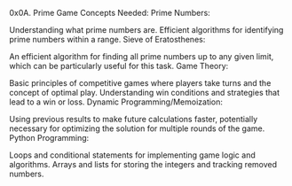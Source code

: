 0x0A. Prime Game
Concepts Needed:
Prime Numbers:

Understanding what prime numbers are.
Efficient algorithms for identifying prime numbers within a range.
Sieve of Eratosthenes:

An efficient algorithm for finding all prime numbers up to any given limit, which can be particularly useful for this task.
Game Theory:

Basic principles of competitive games where players take turns and the concept of optimal play.
Understanding win conditions and strategies that lead to a win or loss.
Dynamic Programming/Memoization:

Using previous results to make future calculations faster, potentially necessary for optimizing the solution for multiple rounds of the game.
Python Programming:

Loops and conditional statements for implementing game logic and algorithms.
Arrays and lists for storing the integers and tracking removed numbers.
